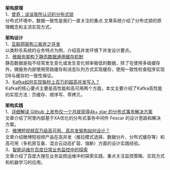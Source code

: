 **架构原理**    
1、[曾奇：谈谈我所认识的分布式锁](https://mp.weixin.qq.com/s/QWFNAWn2Gxn9FgYCowm7dQ)  
分布式环境中，数据一致性是我们一直关注的重点.文章系统介绍了分布式锁的原理概念和主流实现方式。 

**架构设计**   
1、[互联网架构三板斧之并发](https://mp.weixin.qq.com/s/87JWlUoc03UZy2ar3p4NlA)  
以类秒杀系统的业务特点为例，介绍高并发环境下并发设计要点。  
2、[微服务架构下静态数据通用缓存机制](https://mp.weixin.qq.com/s/QVILVNB9l7zKKkhPxo9CyA)  
静态数据是指不经常发生变化或发生变化频率极低的数据，除了在使用多级缓存外，微服务内部使用旁路缓存和消息队列方式实现缓存，使用一致性检查程序实现DB与缓存的一致性保证。  
3、[Kafka如何实现每秒上百万的超高并发写入？](https://mp.weixin.qq.com/s/g1TdX3Cce45MlBK384gAWA)  
Kafka的核心要点主要是高性能和高可用两个方面，本文主要介绍了Kafka高性能的实现方法：页缓存、顺序写、零拷贝。      

**架构实践**  
1、[详细解读 Github 上发布仅一个月就获得4k+ star 的分布式事务解决方案](https://mp.weixin.qq.com/s/6Tg0hUtrZLm3kXKyBsqNkg)  
文章介绍了阿里内部基于XA优化的分布式事务中间件 Fescar 的设计思路和解决方案。   
2、[微博短视频百万级高可用、高并发架构如何设计？](https://mp.weixin.qq.com/s/zQHlWSeMIEZ0-EL355raBw)  
文章介绍微博短视频产品在高并发（推拉模式选择、数据分片、分布式缓存等）和高可用（多机房互备、混合云动态扩容、熔断）方面的设计实践经验。  
3、[智能运维在百度日常业务监控中的探索](https://mp.weixin.qq.com/s/OkJlCr2hxB8ZGRwQOLzv5Q)  
文章介绍了百度大搜在业务监控运维中的探索实践，重点关注监控策略、实现方式和机器学习的应用。

